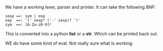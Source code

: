 

We have a working lexer, parser and printer. It can take the following BNF:
   
    sexp ==: sym | exp
    exp  ==: '(' sexp* ('.' sexp)? ')'
    sym  ==: [A-Za-z0-9]*

This is converted into a python **list** or a **str**. Which can be printed back out. 


WE do have some kind of eval. Not really sure what is working. 
